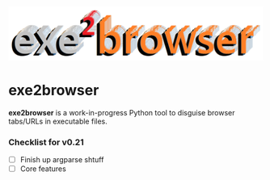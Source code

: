 ![](github-assets/exe2browser.png)

# exe2browser
**exe2browser** is a work-in-progress Python tool to disguise browser tabs/URLs in executable files.

### Checklist for v0.21

- [ ] Finish up argparse shtuff
- [ ] Core features